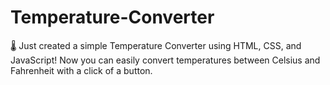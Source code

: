 # Temperature-Converter
🌡️ Just created a simple Temperature Converter using HTML, CSS, and JavaScript! Now you can easily convert temperatures between Celsius and Fahrenheit with a click of a button.
